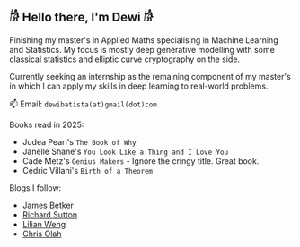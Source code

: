 ## 𓀙 Hello there, I'm Dewi 𓀙

Finishing my master's in Applied Maths specialising in Machine Learning and Statistics. My focus is mostly deep generative modelling with some classical statistics and elliptic curve cryptography on the side.

Currently seeking an internship as the remaining component of my master's in which I can apply my skills in deep learning to real-world problems.

📫 Email: `dewibatista(at)gmail(dot)com`

Books read in 2025:
- Judea Pearl's `The Book of Why`
- Janelle Shane's `You Look Like a Thing and I Love You`
- Cade Metz's `Genius Makers` - Ignore the cringy title. Great book.
- Cédric Villani's `Birth of a Theorem`

Blogs I follow:
- [James Betker](https://nonint.com/)
- [Richard Sutton](http://incompleteideas.net/)
- [Lilian Weng](https://lilianweng.github.io/)
- [Chris Olah](https://colah.github.io/)